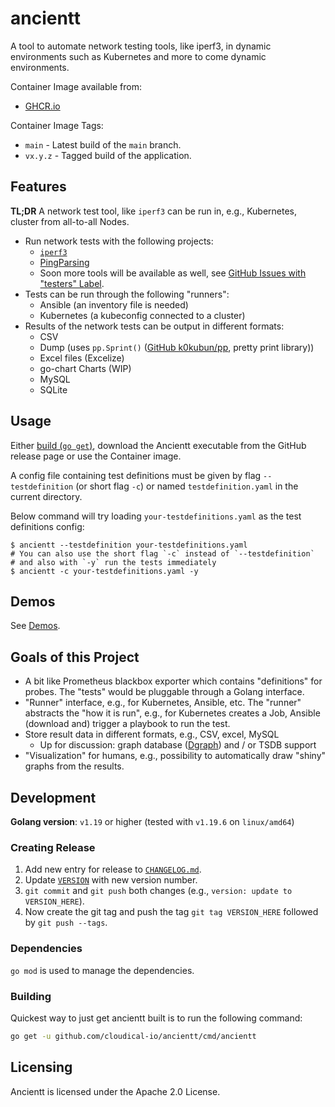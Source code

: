 # ancientt

A tool to automate network testing tools, like iperf3, in dynamic environments such as Kubernetes and more to come dynamic environments.

Container Image available from:

* [GHCR.io](https://github.com/users/cloudical-io/packages/container/package/ancientt)

Container Image Tags:

* `main` - Latest build of the `main` branch.
* `vx.y.z` - Tagged build of the application.

## Features

**TL;DR** A network test tool, like `iperf3` can be run in, e.g., Kubernetes, cluster from all-to-all Nodes.

* Run network tests with the following projects:
  * [`iperf3`](https://iperf.fr/)
  * [PingParsing](https://github.com/thombashi/pingparsing)
  * Soon more tools will be available as well, see [GitHub Issues with "testers" Label](https://github.com/cloudical-io/ancientt/issues?utf8=%E2%9C%93&q=is%3Aissue+is%3Aopen+label%3Atesters+).
* Tests can be run through the following "runners":
  * Ansible (an inventory file is needed)
  * Kubernetes (a kubeconfig connected to a cluster)
* Results of the network tests can be output in different formats:
  * CSV
  * Dump (uses `pp.Sprint()` ([GitHub k0kubun/pp](https://github.com/k0kubun/pp), pretty print library))
  * Excel files (Excelize)
  * go-chart Charts (WIP)
  * MySQL
  * SQLite

## Usage

Either [build (`go get`)](#building), download the Ancientt executable from the GitHub release page or use the Container image.

A config file containing test definitions must be given by flag `--testdefinition` (or short flag `-c`) or named `testdefinition.yaml` in the current directory.

Below command will try loading `your-testdefinitions.yaml` as the test definitions config:

```shell
$ ancientt --testdefinition your-testdefinitions.yaml
# You can also use the short flag `-c` instead of `--testdefinition`
# and also with `-y` run the tests immediately
$ ancientt -c your-testdefinitions.yaml -y
```

## Demos

See [Demos](docs/demos.md).

## Goals of this Project

* A bit like Prometheus blackbox exporter which contains "definitions" for probes. The "tests" would be pluggable through a Golang interface.
* "Runner" interface, e.g., for Kubernetes, Ansible, etc. The "runner" abstracts the "how it is run", e.g., for Kubernetes creates a Job, Ansible (download and) trigger a playbook to run the test.
* Store result data in different formats, e.g., CSV, excel, MySQL
  * Up for discussion: graph database ([Dgraph](https://dgraph.io/)) and / or TSDB support
* "Visualization" for humans, e.g., possibility to automatically draw "shiny" graphs from the results.

## Development

**Golang version**: `v1.19` or higher (tested with `v1.19.6` on `linux/amd64`)

### Creating Release

1. Add new entry for release to [`CHANGELOG.md`](CHANGELOG.md).
2. Update [`VERSION`](VERSION) with new version number.
3. `git commit` and `git push` both changes (e.g., `version: update to VERSION_HERE`).
4. Now create the git tag and push the tag `git tag VERSION_HERE` followed by `git push --tags`.

### Dependencies

`go mod` is used to manage the dependencies.

### Building

Quickest way to just get ancientt built is to run the following command:

```bash
go get -u github.com/cloudical-io/ancientt/cmd/ancientt
```

## Licensing

Ancientt is licensed under the Apache 2.0 License.
